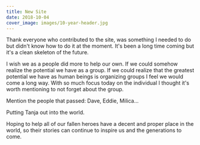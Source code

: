 ```yaml
---
title: New Site
date: 2018-10-04
cover_image: images/10-year-header.jpg
---
```


Thank everyone who contributed to the site, was something I needed to do but
didn't know how to do it at the moment.  It's been a long time coming but it's
a clean skeleton of the future.

I wish we as a people did more to help our own.  If we could somehow realize
the potential we have as a group.  If we could realize that the greatest
potential we have as human beings is organizing groups I feel we would come a
long way.  With so much focus today on the individual I thought it's worth
mentioning to not forget about the group.

Mention the people that passed: Dave, Eddie, Milica...

Putting Tanja out into the world.

Hoping to help all of our fallen heroes have a decent and proper place in the
world, so their stories can continue to inspire us and the generations to come.

